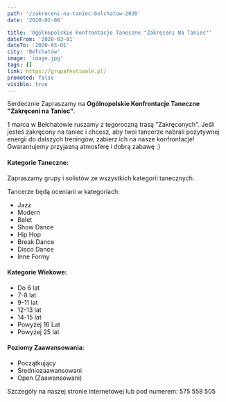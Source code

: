 ```yaml
---
path: '/zakreceni-na-taniec-belchatow-2020'
date: '2020-02-08'

title: 'Ogólnopolskie Konfrontacje Taneczne "Zakręceni Na Taniec"'
dateFrom: '2020-03-01'
dateTo: '2020-03-01'
city: 'Bełchatów'
image: 'image.jpg'
tags: []
link: https://grupafestiwale.pl/
promoted: false
visible: true
---
```

Serdecznie Zapraszamy na **Ogólnopolskie Konfrontacje Taneczne "Zakręceni na Taniec"**.

1 marca w Bełchatowie ruszamy z tegoroczną trasą "Zakręconych". Jeśli jesteś zakręcony na taniec i chcesz, aby twoi tancerze nabrali pozytywnej energii do dalszych treningów, zabierz ich na nasze konfrontacje! Gwarantujemy przyjazną atmosferę i dobrą zabawę :)

#### Kategorie Taneczne: 
Zapraszamy grupy i solistów ze wszystkich kategorii tanecznych.

Tancerze będą oceniani w kategoriach:
- Jazz
- Modern
- Balet
- Show Dance
- Hip Hop
- Break Dance
- Disco Dance
- Inne Formy

#### Kategorie Wiekowe:
- Do 6 lat
- 7-8 lat
- 9-11 lat
- 12-13 lat
- 14-15 lat
- Powyżej 16 Lat
- Powyżej 25 lat

#### Poziomy Zaawansowania:
- Początkujący
- Średniozaawansowani
- Open (Zaawansowani)

Szczegóły na naszej stronie internetowej lub pod numerem: 575 558 505
